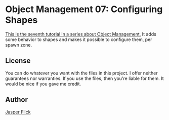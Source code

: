 # Object Management 07: Configuring Shapes

[This is the seventh tutorial in a series about Object Management.](https://catlikecoding.com/unity/tutorials/object-management/configuring-shapes/) It adds some behavior to shapes and makes it possible to configure them, per spawn zone.

## License

You can do whatever you want with the files in this project. I offer neither guarantees nor warranties. If you use the files, then you're liable for them. It would be nice if you gave me credit.

## Author

[Jasper Flick](https://catlikecoding.com/jasper-flick/)